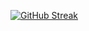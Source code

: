 [![GitHub Streak](https://streak-stats.demolab.com?user=KshitijAdk$theme=dark)](https://git.io/streak-stats)
